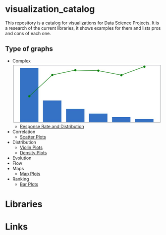 # visualization_catalog
This repository is a catalog for visualizations for Data Science Projects.
It is a research of the current libraries, it shows examples for them and lists pros and cons of each one.


## Type of graphs
- Complex
    [![](./data/complex.jpg)](./Complex/response_rate_and_distribution.ipynb)
    - [Response Rate and Distribution](./Complex/response_rate_and_distribution.ipynb)
- Correlation
    - [Scatter Plots](./Correlation/scatter.ipynb)
- Distribution
    - [Violin Plots](./Distribution/violin.ipynb)
    - [Density Plots](./Distribution/density.ipynb)
- Evolution
- Flow
- Maps
    - [Map Plots](./Maps/maps.ipynb)
- Ranking
    - [Bar Plots](./Maps/bar.ipynb)

# Libraries

# Links